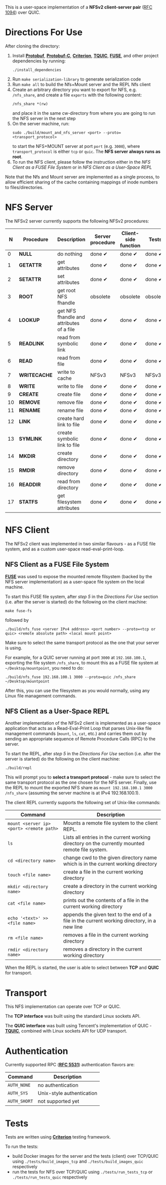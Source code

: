 This is a user-space implementation of a **NFSv2 client-server pair** ([RFC 1094](https://datatracker.ietf.org/doc/html/rfc1094)) over QUIC.

# Directions For Use

After cloning the directory:

1. Install [**Protobuf**](https://github.com/protocolbuffers/protobuf), [**Protobuf-C**](https://github.com/protobuf-c/protobuf-c), [**Criterion**](https://github.com/Snaipe/Criterion), [**TQUIC**](https://github.com/Tencent/tquic), [**FUSE**](https://github.com/libfuse/libfuse), and other project dependencies by running:
    ```
    ./install_dependencies
    ```
2. Run ```make serialization-library``` to generate serialization code
3. Run ```make all``` to build the Nfs+Mount server and the REPL Nfs client
4. Create an arbitrary directory you want to export for NFS, e.g. ```/nfs_share```, and create a file ```exports``` with the following content:
    ```
    /nfs_share *(rw)
    ```
   and place it in the same cw-directory from where you are going to run the NFS server in the next step
5. On the server machine, run: 
   ```
   sudo ./build/mount_and_nfs_server <port> --proto=<transport_protocol>
   ``` 
   to start the NFS+MOUNT server at port ```port``` (e.g. ```3000```), where ```transport_protocol``` is either ```tcp``` or ```quic```. The **NFS server always runs as root**.
6. To run the NFS client, please follow the instruction either in the *NFS Client as a FUSE File System* or in *NFS Client as a User-Space REPL*  
   
Note that the Nfs and Mount server are implemented as a single process, to allow efficient sharing of the cache containing mappings of inode numbers to files/directories.

# NFS Server

The NFSv2 server currently supports the following NFSv2 procedures:

|  **N**  | **Procedure**      | **Description**                                  |  **Server procedure**   |  **Client-side function** |        **Tests**       |
|-----|----------------|----------------------------------------------|---------------------|-----------------------|--------------------|
|  0  | **NULL**           | do nothing                                   |   done &#10004;     |   done &#10004;       |   done &#10004;    |
|  1  | **GETATTR**        | get attributes                               |   done &#10004;     |   done &#10004;       |   done &#10004;    | 
|  2  | **SETATTR**        | set attributes                               |   done &#10004;     |   done &#10004;       |   done &#10004;    |
|  3  | **ROOT**           | get root NFS fhandle                         |     obsolete        |     obsolete          |     obsolete       |
|  4  | **LOOKUP**         | get NFS fhandle and attributes of a file     |   done &#10004;     |   done &#10004;       |   done &#10004;    |
|  5  | **READLINK**       | read from symbolic link                      |   done &#10004;     |   done &#10004;       |   done &#10004;    |
|  6  | **READ**           | read from file                               |   done &#10004;     |   done &#10004;       |   done &#10004;    |
|  7  | **WRITECACHE**     | write to cache                               |      NFSv3          |     NFSv3             |        NFSv3       |
|  8  | **WRITE**          | write to file                                |   done &#10004;     |   done &#10004;       |   done &#10004;    |
|  9  | **CREATE**         | create file                                  |   done &#10004;     |   done &#10004;       |   done &#10004;    |
| 10  | **REMOVE**         | remove file                                  |   done &#10004;     |   done &#10004;       |   done &#10004;    |
| 11  | **RENAME**         | rename file                                  |   done &#10004;     |   done &#10004;       |   done &#10004;    |
| 12  | **LINK**           | create hard link to file                     |   done &#10004;     |   done &#10004;       |   done &#10004;    |
| 13  | **SYMLINK**        | create symbolic link to file                 |   done &#10004;     |   done &#10004;       |   done &#10004;    |
| 14  | **MKDIR**          | create directory                             |   done &#10004;     |   done &#10004;       |   done &#10004;    |
| 15  | **RMDIR**          | remove directory                             |   done &#10004;     |   done &#10004;       |   done &#10004;    |
| 16  | **READDIR**        | read from directory                          |   done &#10004;     |   done &#10004;       |   done &#10004;    |
| 17  | **STATFS**         | get filesystem attributes                    |   done &#10004;     |   done &#10004;       |   done &#10004;    |

# NFS Client

The NFSv2 client was implemented in two similar flavours - as a FUSE file system, and as a custom user-space read-eval-print-loop.

## NFS Client as a FUSE File System

[**FUSE**](https://github.com/libfuse/libfuse) was used to expose the mounted remote filsystem (backed by the NFS server implementation) as a user-space file system on the local machine.

To start this FUSE file system, after *step 5* in the *Directions For Use* section (i.e. after the server is started) do the following on the client machine:

```
make fuse-fs
```

followed by

```
./build/nfs_fuse <server IPv4 address> <port number> --proto=<tcp or quic> <remote absolute path> <local mount point>
```

Make sure to select the same transport protocol as the one that your server is using.

For example, for a QUIC server running at port ```3000``` at ```192.168.100.1```, exporting the file system ```/nfs_share```, to mount this as a FUSE file system at ```~/Desktop/mountpoint```, you need to do:

```
./build/nfs_fuse 192.168.100.1 3000 --proto=quic /nfs_share ~/Desktop/mountpoint
```

After this, you can use the filesystem as you would normally, using any Linux file management commands.

## NFS Client as a User-Space REPL

Another implementation of the NFSv2 client is implemented as a user-space application that acts as a Read-Eval-Print Loop that parses Unix-like file management commands (```mount```, ```ls```, ```cat```, etc.) and carries them out by sending an appropriate sequence of Remote Procedure Calls (RPC) to the server.

To start the REPL, after *step 5* in the *Directions For Use* section (i.e. after the server is started) do the following on the client machine:

```
./build/repl
```

This will prompt you to **select a transport protocol** - make sure to select the same transport protocol as the one chosen for the NFS server. 
Finally, use the REPL to mount the exported NFS share as ```mount 192.168.100.1 3000 /nfs_share``` (assuming the server machine is at IPv4 192.168.100.1).

The client REPL currently supports the following set of Unix-like commands:

| **Command** | **Description**                                                                 |
|-------------|---------------------------------------------------------------------------------|
| `mount <server ip> <port> <remote path>`     | Mounts a remote file system to the client REPL.                           |
| `ls`        | Lists all entries in the current working directory on the currently mounted remote file system.            |
| `cd <directory name>`  | change cwd to the given directory name which is in the current working directory                |
| `touch <file name>`  | create a file in the current working directory                |
| `mkdir <directory name>`  | create a directory in the current working directory           |
| `cat <file name>`  | prints out the contents of a file in the current working directory           |
| `echo '<text>' >> <file name>`  | appends the given text to the end of a file in the current working directory, in a new line          |
| `rm <file name>`  | removes a file in the current working directory        |
| `rmdir <directory name>`  | removes a directory in the current working directory        |

When the REPL is started, the user is able to select between **TCP** and **QUIC** for transport.


# Transport

This NFS implementation can operate over TCP or QUIC. 

The **TCP interface** was built using the standard Linux sockets API.

The **QUIC interface** was built using Tencent's implementation of QUIC - [**TQUIC**](https://github.com/Tencent/tquic), combined with Linux sockets API for UDP transport.

# Authentication

Currently supported RPC ([**RFC 5531**](https://datatracker.ietf.org/doc/html/rfc5531)) authentication flavors are:

| **Command** | **Description**                                                                 |
|-------------|---------------------------------------------------------------------------------|
| `AUTH_NONE`     | no authentication                           |
| `AUTH_SYS`        | Unix-style authentication            |
| `AUTH_SHORT`  | not supported yet                |

# Tests

Tests are written using [**Criterion**](https://github.com/Snaipe/Criterion) testing framework.

To run the tests:
- build Docker images for the server and the tests (client) over TCP/QUIC using ```./tests/build_images_tcp``` and ```./tests/build_images_quic``` respectively
- run the tests for NFS over TCP/QUIC using ```./tests/run_tests_tcp``` or ```./tests/run_tests_quic``` respectively
